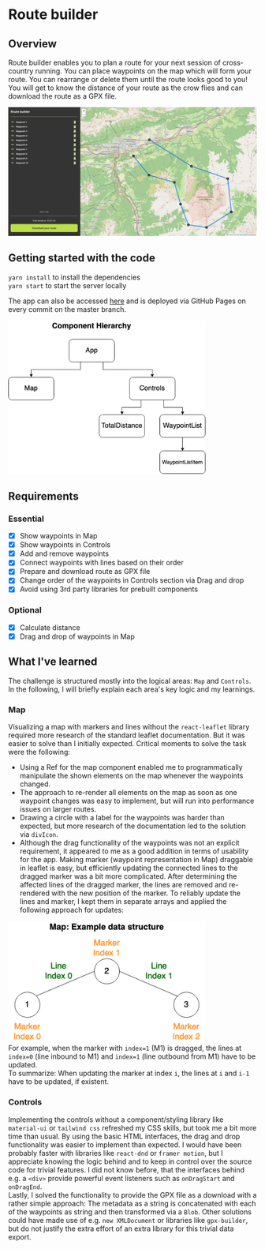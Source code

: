 # Route builder
## Overview
Route builder enables you to plan a route for your next session of cross-country running. You can place waypoints on the map which will form your route. You can rearrange or delete them until the route looks good to you! You will get to know the distance of your route as the crow flies and can download the route as a GPX file.  

[<img src="docs/Screenshot.png" />](docs/Screenshot.png)  

## Getting started with the code
`yarn install` to install the dependencies  
`yarn start` to start the server locally

The app can also be accessed [here](https://aschwad.github.io/route-builder) and is deployed via GitHub Pages on every commit on the master branch.

[<img src="docs/ComponentHierarchy.drawio.png" width="400" />](docs/ComponentHierarchy.drawio.png)  

## Requirements
### Essential
- [x] Show waypoints in Map
- [x] Show waypoints in Controls
- [x] Add and remove waypoints
- [x] Connect waypoints with lines based on their order
- [x] Prepare and download route as GPX file
- [x] Change order of the waypoints in Controls section via Drag and drop
- [x] Avoid using 3rd party libraries for prebuilt components 

### Optional
- [x] Calculate distance
- [x] Drag and drop of waypoints in Map

## What I've learned
The challenge is structured mostly into the logical areas: `Map` and `Controls`. In the following, I will briefly explain each area's key logic and my learnings.

### Map
Visualizing a map with markers and lines without the `react-leaflet` library required more research of the standard leaflet documentation. But it was easier to solve than I initially expected. Critical moments to solve the task were the following:
* Using a Ref for the map component enabled me to programmatically manipulate the shown elements on the map whenever the waypoints changed.
* The approach to re-render all elements on the map as soon as one waypoint changes was easy to implement, but will run into performance issues on larger routes.
* Drawing a circle with a label for the waypoints was harder than expected, but more research of the documentation led to the solution via `divIcon`.
* Although the drag functionality of the waypoints was not an explicit requirement, it appeared to me as a good addition in terms of usability for the app. Making marker (waypoint representation in Map) draggable in leaflet is easy, but efficiently updating the connected lines to the dragged marker was a bit more complicated. After determining the affected lines of the dragged marker, the lines are removed and re-rendered with the new position of the marker. To reliably update the lines and marker, I kept them in separate arrays and applied the following approach for updates:
  
[<img src="docs/ExampleDataStructure.drawio.png" width="400" />](docs/ExampleDataStructure.drawio.png)  
For example, when the marker with `index=1` (M1) is dragged, the lines at `index=0` (line inbound to M1) and `index=1` (line outbound from M1) have to be updated.  
To summarize: When updating the marker at index `i`, the lines at `i` and `i-1` have to be updated, if existent.
### Controls
Implementing the controls without a component/styling library like `material-ui` or `tailwind css` refreshed my CSS skills, but took me a bit more time than usual. By using the basic HTML interfaces, the drag and drop functionality was easier to implement than expected. I would have been probably faster with libraries like `react-dnd` or `framer motion`, but I appreciate knowing the logic behind and to keep in control over the source code for trivial features. I did not know before, that the interfaces behind e.g. a `<div>` provide powerful event listeners such as `onDragStart` and `onDragEnd`.  
Lastly, I solved the functionality to provide the GPX file as a download with a rather simple approach: The metadata as a string is concatenated with each of the waypoints as string and then transformed via a `Blob`. Other solutions could have made use of e.g. `new XMLDocument` or libraries like `gpx-builder`, but do not justify the extra effort of an extra library for this trivial data export.
